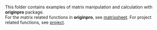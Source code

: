 This folder contains examples of matrix manipulation and calculation with **originpro** package.   
For the matrix related functions in **originpro**, see [matrixsheet](https://www.originlab.com/python/doc/originpro/classoriginpro_1_1matrix_1_1_m_sheet.html). For project related functions, see [project](https://www.originlab.com/python/doc/originpro/functions_func.html).

